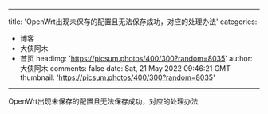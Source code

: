 
---
title: 'OpenWrt出现未保存的配置且无法保存成功，对应的处理办法'
categories: 
 - 博客
 - 大侠阿木
 - 首页
headimg: 'https://picsum.photos/400/300?random=8035'
author: 大侠阿木
comments: false
date: Sat, 21 May 2022 09:46:21 GMT
thumbnail: 'https://picsum.photos/400/300?random=8035'
---

<div>   
OpenWrt出现未保存的配置且无法保存成功，对应的处理办法  
</div>
            